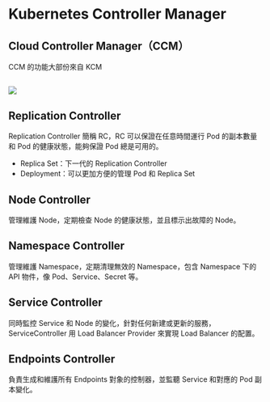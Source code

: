 # Kubernetes Controller Manager

## Cloud Controller Manager（CCM）

CCM 的功能大部份來自 KCM

## ![](https://k8smeetup.github.io/images/docs/post-ccm-arch.png)

## Replication Controller

Replication Controller 簡稱 RC，RC 可以保證在任意時間運行 Pod 的副本數量和 Pod 的健康狀態，能夠保證 Pod 總是可用的。

* Replica Set：下一代的 Replication Controller
* Deployment：可以更加方便的管理 Pod 和 Replica Set

## Node Controller

管理維護 Node，定期檢查 Node 的健康狀態，並且標示出故障的 Node。

## Namespace Controller

管理維護 Namespace，定期清理無效的 Namespace，包含 Namespace 下的 API 物件，像 Pod、Service、Secret 等。

## Service Controller

同時監控 Service 和 Node 的變化，針對任何新建或更新的服務，ServiceController 用 Load Balancer Provider 來實現 Load Balancer 的配置。

## Endpoints Controller

負責生成和維護所有 Endpoints 對象的控制器，並監聽 Service 和對應的 Pod 副本變化。


